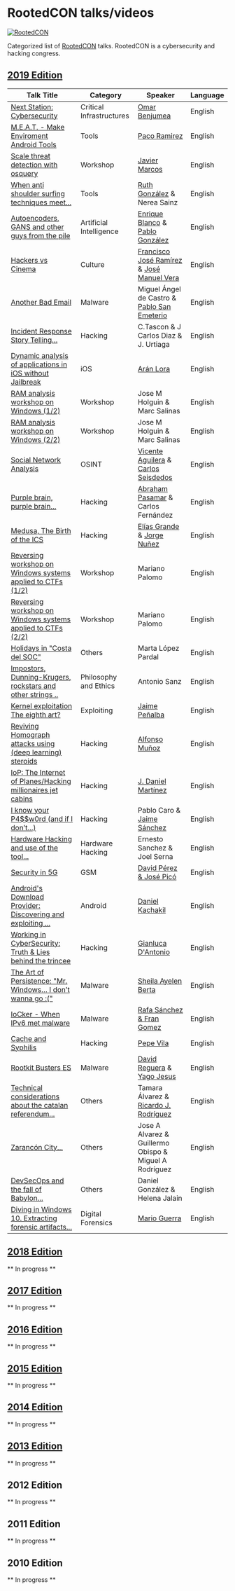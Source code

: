 RootedCON talks/videos
==================
[![RootedCON](https://i.imgur.com/oaA9kx9.png)](https://github.com/PaulSec/awesome-sec-talks)

Categorized list of [RootedCON](https://www.rootedcon.com) talks. RootedCON is a cybersecurity and hacking congress.


## [2019 Edition](https://www.youtube.com/watch?v=p-B5Ji7hxDY&list=PLUOjNfYgonUtOMnisYyxpsthjBmIfgV6P)

Talk Title | Category | Speaker | Language
--- | --- | --- | ---
| [Next Station: Cybersecurity](https://youtu.be/BqS66wKuN3A)  | Critical Infrastructures | [Omar Benjumea](https://twitter.com/omarbenjumea) | English |
| [M.E.A.T. - Make Enviroment Android Tools](https://youtu.be/p-B5Ji7hxDY) | Tools | [Paco Ramirez](https://twitter.com/pacoraml) | English |
| [Scale threat detection with osquery](https://youtu.be/lZeP7Ad5xu8) | Workshop | [Javier Marcos](https://twitter.com/javutin) | English |
| [When anti shoulder surfing techniques meet...](https://youtu.be/gkslneAefm0) | Tools | [Ruth González](https://twitter.com/ruthgnz) & Nerea Sainz | English |
| [Autoencoders, GANS and other guys from the pile](https://youtu.be/eczjd7ou-Ag) | Artificial Intelligence | [Enrique Blanco](https://twitter.com/eblanco_h) & [Pablo González](https://twitter.com/pablogonzalespe) | English |
| [Hackers vs Cinema](https://youtu.be/_HbouO-IrSg) | Culture | [Francisco José Ramírez](https://twitter.com/CyberHadesblog) & [José Manuel Vera](https://twitter.com/jmveraortiz) | English |
| [Another Bad Email](https://youtu.be/YKA4Mro3INc) | Malware | Miguel Ángel de Castro & [Pablo San Emeterio](https://twitter.com/psaneme) | English |
| [Incident Response Story Telling...](https://youtu.be/XfvZMVQISko) | Hacking | C.Tascon & J Carlos Diaz & J. Urtiaga | English |
| [Dynamic analysis of applications in iOS without Jailbreak](https://youtu.be/1QTehrKcN_A) | iOS | [Arán Lora](https://twitter.com/4r4nL) | English |
| [RAM analysis workshop on Windows (1/2)]() | Workshop | Jose M Holguin & Marc Salinas | English |
| [RAM analysis workshop on Windows (2/2)](https://youtu.be/x_r4qxHf0FA) | Workshop | Jose M Holguin & Marc Salinas | English |
| [Social Network Analysis](https://youtu.be/vGhQmXvrZ0w) | OSINT | [Vicente Aguilera](https://twitter.com/VAguileraDiaz) & [Carlos Seisdedos](https://twitter.com/CarloSeisdedos) | English |
| [Purple brain, purple brain...](https://youtu.be/sqi_X6WnVEM) | Hacking | [Abraham Pasamar](https://twitter.com/apasamar) & Carlos Fernández | English |
| [Medusa, The Birth of the ICS](https://youtu.be/oHSf4rJR7Js) | Hacking | [Elías Grande](https://twitter.com/3grander) & [Jorge Nuñez](https://twitter.com/jnunezho) | English |
| [Reversing workshop on Windows systems applied to CTFs (1/2)](https://youtu.be/9WZ5R2i5Udw) | Workshop | Mariano Palomo | English |
| [Reversing workshop on Windows systems applied to CTFs (2/2)](https://youtu.be/j17gopZdLL0) | Workshop | Mariano Palomo | English |
| [Holidays in "Costa del SOC"](https://youtu.be/f7TlfA77nFg) | Others | Marta López Pardal | English |
| [Impostors, Dunning-Krugers, rockstars and other strings ..](https://youtu.be/b3rTGoQVojU) | Philosophy and Ethics | Antonio Sanz | English |
| [Kernel exploitation The eighth art?](https://youtu.be/X4m-uFRSwQ4) | Exploiting | [Jaime Peñalba](https://twitter.com/nighterman) | English |
| [Reviving Homograph attacks using (deep learning) steroids](https://youtu.be/WWVGO7noos4) | Hacking | [Alfonso Muñoz](https://twitter.com/mindcrypt) | English |
| [IoP: The Internet of Planes/Hacking millionaires jet cabins](https://youtu.be/W-_CDOUObzc) | Hacking | [J. Daniel Martínez](https://twitter.com/dan1t0) | English |
| [I know your P4$$w0rd (and if I don’t...)](https://youtu.be/TmmoSx05nkI) | Hacking | Pablo Caro & [Jaime Sánchez](https://twitter.com/segofensiva) | English |
| [Hardware Hacking and use of the tool...](https://youtu.be/SZvvUXwkdog) | Hardware Hacking | Ernesto Sanchez & Joel Serna | English |
| [Security in 5G](https://youtu.be/SDzzR1JdK_A) | GSM | [David Pérez & José Picó](https://twitter.com/layakk) | English |
| [Android's Download Provider: Discovering and exploiting ...]() | Android | [Daniel Kachakil](https://twitter.com/Kachakil) | English |
| [Working in CyberSecurity: Truth & Lies behind the trincee](https://youtu.be/PrjhP3B_XMc) | Hacking | [Gianluca D'Antonio](https://twitter.com/infosecadvocate) | English |
| [The Art of Persistence: "Mr. Windows… I don’t wanna go :("](https://youtu.be/J8aMjF78l48) | Malware | [Sheila Ayelen Berta](https://twitter.com/UnaPibaGeek) | English |
| [IoCker - When IPv6 met malware](https://youtu.be/FPwtXiB4EGE) | Malware | [Rafa Sánchez & Fran Gomez](https://twitter.com/mrlooquer) | English |
| [Cache and Syphilis](https://youtu.be/CxRv409y144) | Hacking | [Pepe Vila](https://twitter.com/cgvwzq) | English |
| [Rootkit Busters ES](https://youtu.be/CUy9bJdnCnc) | Malware | [David Reguera](https://twitter.com/fr33project) & [Yago Jesus](https://twitter.com/YJesus) | English |
| [Technical considerations about the catalan referendum...](https://youtu.be/6EMxgAdnRuM) | Others | Tamara Álvarez & [Ricardo J. Rodríguez](https://twitter.com/RicardoJRdez) | English |
| [Zarancón City...](https://youtu.be/3S4hcSZn9ko) | Others | Jose A Alvarez & Guillermo Obispo & Miguel A Rodríguez | English |
| [DevSecOps and the fall of Babylon...](https://youtu.be/23jTfxJRl7A) | Others | Daniel González & Helena Jalain | English |
| [Diving in Windows 10. Extracting forensic artifacts...](https://youtu.be/QfH3XLlKFnQ) | Digital Forensics | [Mario Guerra](https://twitter.com/MarioGuerraSoto) | English |


## [2018 Edition](https://www.youtube.com/watch?v=EvnRabNROeE&list=PLUOjNfYgonUtNVrCihUhvLek6dzQHM04B)

** In progress **

## [2017 Edition](https://www.youtube.com/watch?v=vJtwTIWBBLs&list=PLUOjNfYgonUvu4EZ4m6OxVovCd18M6jTv)

** In progress **

## [2016 Edition](https://www.youtube.com/watch?v=wZjjvF122TI&list=PLUOjNfYgonUtmpKDtSXc-UYBgiyqrAryv)

** In progress **

## [2015 Edition](https://www.youtube.com/watch?v=Pmg4p0s3oFU&list=PLUOjNfYgonUuTk1VXx8CgbzCYq6qOGvWf)

** In progress **

## [2014 Edition](https://www.youtube.com/watch?v=v9k5XlqZIWU&list=PLUOjNfYgonUvwqY2EOzeJlHgZEsQc_Hvh)

** In progress **

## [2013 Edition](https://www.youtube.com/watch?v=v0YWu6LZZ0Y&list=PLUOjNfYgonUvlU8wy2sjWcyDpyJq5Euqh)

** In progress **

## 2012 Edition

** In progress **

## 2011 Edition

** In progress **

## 2010 Edition

** In progress **
